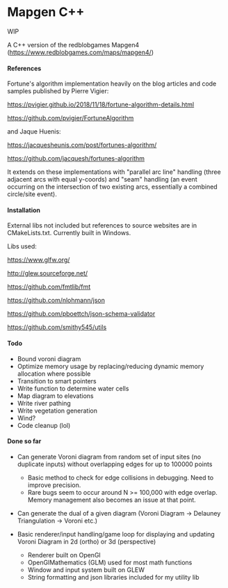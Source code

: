 # Mapgen C++

WIP

A C++ version of the redblobgames Mapgen4 (https://www.redblobgames.com/maps/mapgen4/)

#### References
Fortune's algorithm implementation heavily on the blog articles and code samples published by Pierre Vigier:

https://pvigier.github.io/2018/11/18/fortune-algorithm-details.html

https://github.com/pvigier/FortuneAlgorithm

and Jaque Huenis:

https://jacquesheunis.com/post/fortunes-algorithm/

https://github.com/jacquesh/fortunes-algorithm

It extends on these implementations with "parallel arc line" handling (three adjacent arcs with equal y-coords) and "seam"
handling (an event occurring on the intersection of two existing arcs, essentially a combined circle/site event).

#### Installation
External libs not included but references to source websites are in CMakeLists.txt. Currently built in Windows.

Libs used:

https://www.glfw.org/

http://glew.sourceforge.net/

https://github.com/fmtlib/fmt

https://github.com/nlohmann/json

https://github.com/pboettch/json-schema-validator

https://github.com/smithy545/utils

#### Todo
- Bound voroni diagram
- Optimize memory usage by replacing/reducing dynamic memory allocation where possible
- Transition to smart pointers
- Write function to determine water cells
- Map diagram to elevations
- Write river pathing
- Write vegetation generation
- Wind?
- Code cleanup (lol)

#### Done so far

- Can generate Voroni diagram from random set of input sites (no duplicate inputs) without overlapping edges for up to 100000 points

    - Basic method to check for edge collisions in debugging. Need to improve precision.
    - Rare bugs seem to occur around N >= 100,000 with edge overlap. Memory management also becomes an issue at that point.

- Can generate the dual of a given diagram (Voroni Diagram -> Delauney Triangulation -> Voroni etc.)

- Basic renderer/input handling/game loop for displaying and updating Voroni Diagram in 2d (ortho) or 3d (perspective)

    - Renderer built on OpenGl
    - OpenGlMathematics (GLM) used for most math functions
    - Window and input system built on GLEW
    - String formatting and json libraries included for my utility lib
